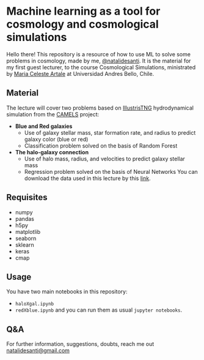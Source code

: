 # Machine learning as a tool for cosmology and cosmological simulations

Hello there!
This repository is a resource of how to use ML to solve some problems in cosmology, made by me, [@natalidesanti](https://natalidesanti.github.io).
It is the material for my first guest lecturer, to the course Cosmological Simulations, ministrated by [Maria Celeste Artale](https://sites.google.com/view/maria-celeste-artale/home) at Universidad Andres Bello, Chile.

## Material

The lecture will cover two problems based on [IllustrisTNG](https://www.tng-project.org) hydrodynamical simulation from the [CAMELS](https://camels.readthedocs.io/en/latest/) project:
* **Blue and Red galaxies**
  * Use of galaxy stellar mass, star formation rate, and radius to predict galaxy color (blue or red)
  * Classification problem solved on the basis of Random Forest
* **The halo-galaxy connection**
  * Use of halo mass, radius, and velocities to predict galaxy stellar mass
  * Regression problem solved on the basis of Neural Networks
You can download the data used in this lecture by this [link](https://www.dropbox.com/scl/fi/nkbxz27del5iias8fgatl/fof_subhalo_tab_033.hdf5?rlkey=sigrg4t7tpjmq86x8ub8lsjls&st=z5x76tlk&dl=0).

## Requisites

* numpy
* pandas
* h5py
* matplotlib
* seaborn
* sklearn
* keras
* cmap

## Usage

You have two main notebooks in this repository:
* `haloXgal.ipynb`
* `redXblue.ipynb`
and you can run them as usual `jupyter notebooks`.

## Q&A

For further information, suggestions, doubts, reach me out natalidesanti@gmail.com